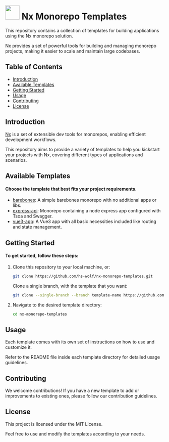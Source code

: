 # <a alt="Nx logo" href="https://nx.dev" target="_blank" rel="noreferrer"><img src="https://raw.githubusercontent.com/nrwl/nx/master/images/nx-logo.png" width="45"></a> Nx Monorepo Templates

This repository contains a collection of templates for building applications using the Nx monorepo solution.

Nx provides a set of powerful tools for building and managing monorepo projects, making it easier to scale and maintain large codebases.

## Table of Contents

- [Introduction](#introduction)
- [Available Templates](#available-templates)
- [Getting Started](#getting-started)
- [Usage](#usage)
- [Contributing](#contributing)
- [License](#license)

## Introduction

[Nx](https://nx.dev/) is a set of extensible dev tools for monorepos, enabling efficient development workflows.

This repository aims to provide a variety of templates to help you kickstart your projects with Nx, covering different types of applications and scenarios.

## Available Templates

#### Choose the template that best fits your project requirements.

- [barebones](https://github.com/hs-wolf/nx-monorepo-templates/tree/barebones): A simple barebones monorepo with no additional apps or libs.
- [express-api](https://github.com/hs-wolf/nx-monorepo-templates/tree/express-api): Monorepo containing a node express app configured with Tsoa and Swagger.
- [vue3-app](https://github.com/hs-wolf/nx-monorepo-templates/tree/vue3-app): A Vue3 app with all basic necessities included like routing and state management.

## Getting Started

#### To get started, follow these steps:

1. Clone this repository to your local machine, or:

   ```bash
   git clone https://github.com/hs-wolf/nx-monorepo-templates.git
   ```

   Clone a single branch, with the template that you want:

   ```bash
   git clone --single-branch --branch template-name https://github.com/hs-wolf/nx-monorepo-templates.git
   ```

2. Navigate to the desired template directory:

   ```bash
   cd nx-monorepo-templates
   ```

## Usage

Each template comes with its own set of instructions on how to use and customize it.

Refer to the README file inside each template directory for detailed usage guidelines.

## Contributing

We welcome contributions! If you have a new template to add or improvements to existing ones, please follow our contribution guidelines.

## License

This project is licensed under the MIT License.

Feel free to use and modify the templates according to your needs.
